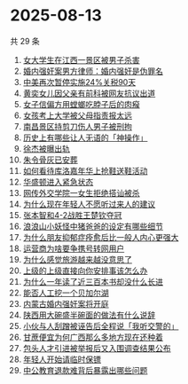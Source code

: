 # 2025-08-13

共 29 条

<!-- BEGIN ZHIHUSEARCH -->
<!-- 最后更新时间 Wed Aug 13 2025 17:21:10 GMT+0800 (China Standard Time) -->

1. [女大学生在江西一景区被男子杀害](https://www.zhihu.com/search?q=%E5%A5%B3%E5%A4%A7%E5%AD%A6%E7%94%9F%E5%9C%A8%E6%B1%9F%E8%A5%BF%E4%B8%80%E6%99%AF%E5%8C%BA%E8%A2%AB%E7%94%B7%E5%AD%90%E6%9D%80%E5%AE%B3)
1. [婚内强奸案男方律师：婚内强奸是伪罪名](https://www.zhihu.com/search?q=%E5%A9%9A%E5%86%85%E5%BC%BA%E5%A5%B8%E6%A1%88%E7%94%B7%E6%96%B9%E5%BE%8B%E5%B8%88%EF%BC%9A%E5%A9%9A%E5%86%85%E5%BC%BA%E5%A5%B8%E6%98%AF%E4%BC%AA%E7%BD%AA%E5%90%8D)
1. [中美再次暂停实施24%关税90天](https://www.zhihu.com/search?q=%E4%B8%AD%E7%BE%8E%E5%86%8D%E6%AC%A1%E6%9A%82%E5%81%9C%E5%AE%9E%E6%96%BD24%25%E5%85%B3%E7%A8%8E90%E5%A4%A9)
1. [黄奕女儿因父亲有前科被网友抗议出道](https://www.zhihu.com/search?q=%E9%BB%84%E5%A5%95%E5%A5%B3%E5%84%BF%E5%9B%A0%E7%88%B6%E4%BA%B2%E6%9C%89%E5%89%8D%E7%A7%91%E8%A2%AB%E7%BD%91%E5%8F%8B%E6%8A%97%E8%AE%AE%E5%87%BA%E9%81%93)
1. [女子信偏方用螳螂吃脖子后的肉瘊](https://www.zhihu.com/search?q=%E5%A5%B3%E5%AD%90%E4%BF%A1%E5%81%8F%E6%96%B9%E7%94%A8%E8%9E%B3%E8%9E%82%E5%90%83%E8%84%96%E5%AD%90%E5%90%8E%E7%9A%84%E8%82%89%E7%98%8A)
1. [女孩考上大学被父母指责报太远](https://www.zhihu.com/search?q=%E5%A5%B3%E5%AD%A9%E8%80%83%E4%B8%8A%E5%A4%A7%E5%AD%A6%E8%A2%AB%E7%88%B6%E6%AF%8D%E6%8C%87%E8%B4%A3%E6%8A%A5%E5%A4%AA%E8%BF%9C)
1. [南昌景区持剪刀伤人男子被刑拘](https://www.zhihu.com/search?q=%E5%8D%97%E6%98%8C%E6%99%AF%E5%8C%BA%E6%8C%81%E5%89%AA%E5%88%80%E4%BC%A4%E4%BA%BA%E7%94%B7%E5%AD%90%E8%A2%AB%E5%88%91%E6%8B%98)
1. [历史上有哪些让人无语的「神操作」](https://www.zhihu.com/search?q=%E5%8E%86%E5%8F%B2%E4%B8%8A%E6%9C%89%E5%93%AA%E4%BA%9B%E8%AE%A9%E4%BA%BA%E6%97%A0%E8%AF%AD%E7%9A%84%E3%80%8C%E7%A5%9E%E6%93%8D%E4%BD%9C%E3%80%8D)
1. [徐杰被曝出轨](https://www.zhihu.com/search?q=%E5%BE%90%E6%9D%B0%E8%A2%AB%E6%9B%9D%E5%87%BA%E8%BD%A8)
1. [朱令骨灰已安葬](https://www.zhihu.com/search?q=%E6%9C%B1%E4%BB%A4%E9%AA%A8%E7%81%B0%E5%B7%B2%E5%AE%89%E8%91%AC)
1. [如何看待库洛嘉年华上抢鞋送鞋活动](https://www.zhihu.com/search?q=%E5%A6%82%E4%BD%95%E7%9C%8B%E5%BE%85%E5%BA%93%E6%B4%9B%E5%98%89%E5%B9%B4%E5%8D%8E%E4%B8%8A%E6%8A%A2%E9%9E%8B%E9%80%81%E9%9E%8B%E6%B4%BB%E5%8A%A8)
1. [华盛顿进入紧急状态](https://www.zhihu.com/search?q=%E5%8D%8E%E7%9B%9B%E9%A1%BF%E8%BF%9B%E5%85%A5%E7%B4%A7%E6%80%A5%E7%8A%B6%E6%80%81)
1. [网传外交学院一女生拒绝搭讪被杀](https://www.zhihu.com/search?q=%E7%BD%91%E4%BC%A0%E5%A4%96%E4%BA%A4%E5%AD%A6%E9%99%A2%E4%B8%80%E5%A5%B3%E7%94%9F%E6%8B%92%E7%BB%9D%E6%90%AD%E8%AE%AA%E8%A2%AB%E6%9D%80)
1. [为什么现在年轻人不愿听过来人的建议](https://www.zhihu.com/search?q=%E4%B8%BA%E4%BB%80%E4%B9%88%E7%8E%B0%E5%9C%A8%E5%B9%B4%E8%BD%BB%E4%BA%BA%E4%B8%8D%E6%84%BF%E5%90%AC%E8%BF%87%E6%9D%A5%E4%BA%BA%E7%9A%84%E5%BB%BA%E8%AE%AE)
1. [张本智和4-2战胜王楚钦夺冠](https://www.zhihu.com/search?q=%E5%BC%A0%E6%9C%AC%E6%99%BA%E5%92%8C4-2%E6%88%98%E8%83%9C%E7%8E%8B%E6%A5%9A%E9%92%A6%E5%A4%BA%E5%86%A0)
1. [浪浪山小妖怪中猪爸爸的设定有哪些细节](https://www.zhihu.com/search?q=%E6%B5%AA%E6%B5%AA%E5%B1%B1%E5%B0%8F%E5%A6%96%E6%80%AA%E4%B8%AD%E7%8C%AA%E7%88%B8%E7%88%B8%E7%9A%84%E8%AE%BE%E5%AE%9A%E6%9C%89%E5%93%AA%E4%BA%9B%E7%BB%86%E8%8A%82)
1. [为什么朋友抑郁症痊愈后比一般人内心更强大](https://www.zhihu.com/search?q=%E4%B8%BA%E4%BB%80%E4%B9%88%E6%9C%8B%E5%8F%8B%E6%8A%91%E9%83%81%E7%97%87%E7%97%8A%E6%84%88%E5%90%8E%E6%AF%94%E4%B8%80%E8%88%AC%E4%BA%BA%E5%86%85%E5%BF%83%E6%9B%B4%E5%BC%BA%E5%A4%A7)
1. [运营商为啥要争携号转网用户](https://www.zhihu.com/search?q=%E8%BF%90%E8%90%A5%E5%95%86%E4%B8%BA%E5%95%A5%E8%A6%81%E4%BA%89%E6%90%BA%E5%8F%B7%E8%BD%AC%E7%BD%91%E7%94%A8%E6%88%B7)
1. [为什么感觉旅游越来越没意思了](https://www.zhihu.com/search?q=%E4%B8%BA%E4%BB%80%E4%B9%88%E6%84%9F%E8%A7%89%E6%97%85%E6%B8%B8%E8%B6%8A%E6%9D%A5%E8%B6%8A%E6%B2%A1%E6%84%8F%E6%80%9D%E4%BA%86)
1. [上级的上级直接向你安排事该怎么办](https://www.zhihu.com/search?q=%E4%B8%8A%E7%BA%A7%E7%9A%84%E4%B8%8A%E7%BA%A7%E7%9B%B4%E6%8E%A5%E5%90%91%E4%BD%A0%E5%AE%89%E6%8E%92%E4%BA%8B%E8%AF%A5%E6%80%8E%E4%B9%88%E5%8A%9E)
1. [为什么一年读了近三百本书却没什么长进](https://www.zhihu.com/search?q=%E4%B8%BA%E4%BB%80%E4%B9%88%E4%B8%80%E5%B9%B4%E8%AF%BB%E4%BA%86%E8%BF%91%E4%B8%89%E7%99%BE%E6%9C%AC%E4%B9%A6%E5%8D%B4%E6%B2%A1%E4%BB%80%E4%B9%88%E9%95%BF%E8%BF%9B)
1. [能否人工挖一个贝加尔湖](https://www.zhihu.com/search?q=%E8%83%BD%E5%90%A6%E4%BA%BA%E5%B7%A5%E6%8C%96%E4%B8%80%E4%B8%AA%E8%B4%9D%E5%8A%A0%E5%B0%94%E6%B9%96)
1. [内蒙古婚内强奸案将开庭](https://www.zhihu.com/search?q=%E5%86%85%E8%92%99%E5%8F%A4%E5%A9%9A%E5%86%85%E5%BC%BA%E5%A5%B8%E6%A1%88%E5%B0%86%E5%BC%80%E5%BA%AD)
1. [陕西用大碗盛半碗面的做法有什么说辞](https://www.zhihu.com/search?q=%E9%99%95%E8%A5%BF%E7%94%A8%E5%A4%A7%E7%A2%97%E7%9B%9B%E5%8D%8A%E7%A2%97%E9%9D%A2%E7%9A%84%E5%81%9A%E6%B3%95%E6%9C%89%E4%BB%80%E4%B9%88%E8%AF%B4%E8%BE%9E)
1. [小伙与人刮蹭被诬告后全程说「我听交警的」](https://www.zhihu.com/search?q=%E5%B0%8F%E4%BC%99%E4%B8%8E%E4%BA%BA%E5%88%AE%E8%B9%AD%E8%A2%AB%E8%AF%AC%E5%91%8A%E5%90%8E%E5%85%A8%E7%A8%8B%E8%AF%B4%E3%80%8C%E6%88%91%E5%90%AC%E4%BA%A4%E8%AD%A6%E7%9A%84%E3%80%8D)
1. [甘蔗便宜为何广西那么多地方现在还种着](https://www.zhihu.com/search?q=%E7%94%98%E8%94%97%E4%BE%BF%E5%AE%9C%E4%B8%BA%E4%BD%95%E5%B9%BF%E8%A5%BF%E9%82%A3%E4%B9%88%E5%A4%9A%E5%9C%B0%E6%96%B9%E7%8E%B0%E5%9C%A8%E8%BF%98%E7%A7%8D%E7%9D%80)
1. [包头人才引进被举报后又入围调查结果公布](https://www.zhihu.com/search?q=%E5%8C%85%E5%A4%B4%E4%BA%BA%E6%89%8D%E5%BC%95%E8%BF%9B%E8%A2%AB%E4%B8%BE%E6%8A%A5%E5%90%8E%E5%8F%88%E5%85%A5%E5%9B%B4%E8%B0%83%E6%9F%A5%E7%BB%93%E6%9E%9C%E5%85%AC%E5%B8%83)
1. [年轻人开始请临时保镖](https://www.zhihu.com/search?q=%E5%B9%B4%E8%BD%BB%E4%BA%BA%E5%BC%80%E5%A7%8B%E8%AF%B7%E4%B8%B4%E6%97%B6%E4%BF%9D%E9%95%96)
1. [中公教育退款难背后暴露出哪些问题](https://www.zhihu.com/search?q=%E4%B8%AD%E5%85%AC%E6%95%99%E8%82%B2%E9%80%80%E6%AC%BE%E9%9A%BE%E8%83%8C%E5%90%8E%E6%9A%B4%E9%9C%B2%E5%87%BA%E5%93%AA%E4%BA%9B%E9%97%AE%E9%A2%98)

<!-- END ZHIHUSEARCH -->
